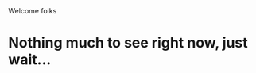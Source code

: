<html>
  <head>Welcome folks</head>
  <br>
  <h1>Nothing much to see right now, just wait...</h1>
</html>
